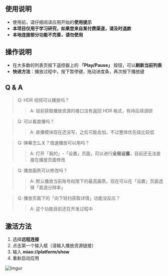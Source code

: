 ## 使用说明

- 使用前，请仔细阅读应用开始的**使用提示**
- **本项目仅用于学习研究，如果您来自某付费渠道，请及时退款**
- **本地连接部分功能不完善，请勿使用**

## 操作说明

- 在大多数的列表页按下遥控器上的 **「Play/Pause」** 按钮，可以**刷新当前列表**
- **快进方法**：播放过程中，按下暂停键，拖动进度条，再次按下播放键

## Q & A

> Q: HDR 视频可以播放吗？
>> A: 目前获取播放资源的接口没有返回 HDR 格式，有待后续调研

> Q: 可以看直播吗？
>> A: 直播模块现在还没写，之后可能会加，不过整体优先级比较低

> Q: 弹幕怎么关？倍速播放可以用吗？
>> A: 打开「我的」-「设置」页面，可以进行**全局设置**，目前还无法直接在播放页面修改

> Q: 播放画质可以修改吗？
>> A: 默认播放当前账号权限下的最高画质，现在可以在「设置」页面选择「首选分辨率」

> Q: 播放页面下的「向下轻扫获取详情」功能没反应？
>> A: 这个功能目前还在开发过程中

## 激活方法

1. 选择**远程连接**
2. 点击第一个输入框（请输入播放资源链接）
3. 输入 **miao://platform/show**
4. 重新启动应用

![Imgur](https://i.imgur.com/5z3DIJo.jpg?1)

